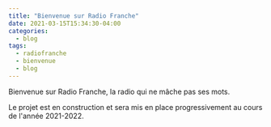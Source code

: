 ```yaml
---
title: "Bienvenue sur Radio Franche"
date: 2021-03-15T15:34:30-04:00
categories:
  - blog
tags:
  - radiofranche
  - bienvenue
  - blog
---
```


Bienvenue sur Radio Franche, la radio qui ne mâche pas ses mots.

Le projet est en construction et sera mis en place progressivement au cours de l'année 2021-2022.
